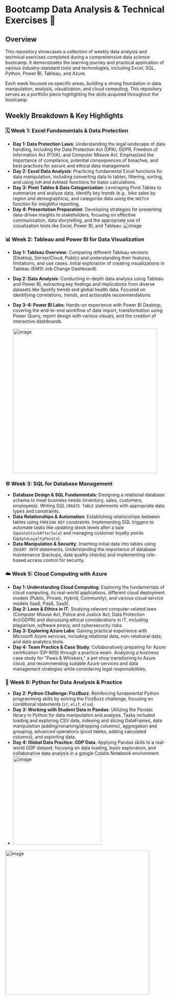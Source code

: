 # Bootcamp Data Analysis & Technical Exercises 🚀

## Overview

This repository showcases a collection of weekly data analysis and technical exercises completed during a comprehensive data science bootcamp. It demonstrates the learning journey and practical application of various industry-standard tools and technologies, including Excel, SQL, Python, Power BI, Tableau, and Azure.

Each week focused on specific areas, building a strong foundation in data manipulation, analysis, visualization, and cloud computing. This repository serves as a portfolio piece highlighting the skills acquired throughout the bootcamp.

## Weekly Breakdown & Key Highlights

### 🗓️ **Week 1: Excel Fundamentals & Data Protection**

* **Day 1: Data Protection Laws**: Understanding the legal landscape of data handling, including the Data Protection Act (DPA), GDPR, Freedom of Information Act (FOIA), and Computer Misuse Act. Emphasized the importance of compliance, potential consequences of breaches, and best practices for secure and ethical data management.
* **Day 2: Excel Data Analysis**: Practicing fundamental Excel functions for data manipulation, including converting data to tables, filtering, sorting, and using `SUM` and `AVERAGE` functions for basic calculations.
* **Day 3: Pivot Tables & Data Categorization**: Leveraging Pivot Tables to summarize and analyze data, identify key trends (e.g., bike sales by region and demographics), and categorize data using the `SWITCH` function for insightful reporting.
* **Day 4: Presentation Preparation**: Developing strategies for presenting data-driven insights to stakeholders, focusing on effective communication, data storytelling, and the appropriate use of visualization tools like Excel, Power BI, and Tableau.
  ![image](https://github.com/user-attachments/assets/4391759f-5281-4b08-a433-a0ae32bf19da)


### 📊 **Week 2: Tableau and Power BI for Data Visualization**

* **Day 1: Tableau Overview**: Comparing different Tableau versions (Desktop, Server/Cloud, Public) and understanding their features, limitations, and use cases. Initial exploration of creating visualizations in Tableau (EMSI Job Change Dashboard).
* **Day 2: Data Analysis**: Conducting in-depth data analysis using Tableau and Power BI, extracting key findings and implications from diverse datasets like Spotify trends and global health data. Focused on identifying correlations, trends, and actionable recommendations.
* **Day 3-4: Power BI Labs**: Hands-on experience with Power BI Desktop, covering the end-to-end workflow of data import, transformation using Power Query, report design with various visuals, and the creation of interactive dashboards.
  
  <img width="451" alt="image" src="https://github.com/user-attachments/assets/f704dc74-9edd-4952-93ca-11b707f9c876" />


### ⚙️ **Week 3: SQL for Database Management**

* **Database Design & SQL Fundamentals**: Designing a relational database schema to meet business needs (inventory, sales, customers, employees). Writing SQL `CREATE TABLE` statements with appropriate data types and constraints.
* **Data Relationships & Automation**: Establishing relationships between tables using `FOREIGN KEY` constraints. Implementing SQL triggers to automate tasks like updating stock levels after a sale (`UpdateStockAfterSale`) and managing customer loyalty points (`UpdateLoyaltyPoints`).
* **Data Manipulation & Security**: Inserting initial data into tables using `INSERT INTO` statements. Understanding the importance of database maintenance (backups, data quality checks) and implementing role-based access control for security.

### ☁️ **Week 5: Cloud Computing with Azure**

* **Day 1: Understanding Cloud Computing**: Exploring the fundamentals of cloud computing, its real-world applications, different cloud deployment models (Public, Private, Hybrid, Community), and various cloud service models (IaaS, PaaS, SaaS).
* **Day 2: Laws & Ethics in IT**: Studying relevant computer-related laws (Computer Misuse Act, Police and Justice Act, Data Protection Act/GDPR) and discussing ethical considerations in IT, including plagiarism, software piracy, and cybersecurity risks.
* **Day 3: Exploring Azure Labs**: Gaining practical experience with Microsoft Azure services, including relational data, non-relational data, and data analytics tools.
* **Day 4: Team Practice & Case Study**: Collaboratively preparing for Azure certification (DP-900) through a practice exam. Analyzing a business case study for "Paws & Whiskers," a pet shop transitioning to Azure cloud, and recommending suitable Azure services and data management strategies while considering legal responsibilities.

### 🐍 **Week 6: Python for Data Analysis & Practice**

* **Day 2: Python Challenge: FizzBuzz**: Reinforcing fundamental Python programming skills by solving the FizzBuzz challenge, focusing on conditional statements (`if`, `elif`, `else`).
* **Day 3: Working with Student Data in Pandas**: Utilizing the Pandas library in Python for data manipulation and analysis. Tasks included loading and exploring CSV data, indexing and slicing DataFrames, data manipulation (adding/renaming/dropping columns), aggregation and grouping, advanced operations (pivot tables, adding calculated columns), and exporting data.
* **Day 4: Global Data Practice: GDP Data**: Applying Pandas skills to a real-world GDP dataset, focusing on data loading, basic exploration, and collaborative data analysis in a google Colabs Notebook environment.
* <img width="277" alt="image" src="https://github.com/user-attachments/assets/533e0110-10c2-4f50-b2e9-d7e83326f4a3" />

<img width="451" alt="image" src="https://github.com/user-attachments/assets/bfdddc2d-6711-4713-affb-aa8c6d857e71" />




